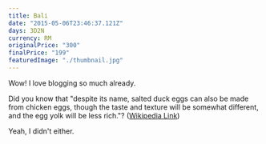 ```yaml
---
title: Bali
date: "2015-05-06T23:46:37.121Z"
days: 3D2N
currency: RM
originalPrice: "300"
finalPrice: "199"
featuredImage: "./thumbnail.jpg"
---
```


Wow! I love blogging so much already.

Did you know that "despite its name, salted duck eggs can also be made from
chicken eggs, though the taste and texture will be somewhat different, and the
egg yolk will be less rich."?
([Wikipedia Link](http://en.wikipedia.org/wiki/Salted_duck_egg))

Yeah, I didn't either.
